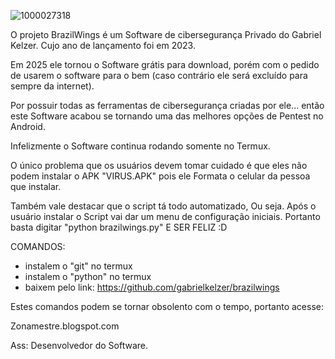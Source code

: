 ![1000027318](https://github.com/user-attachments/assets/196f346f-f323-49f8-bcaf-6c6cd48acdb2)


O projeto BrazilWings é um Software de cibersegurança Privado do Gabriel Kelzer. Cujo ano de lançamento foi em 2023.  

Em 2025 ele tornou o Software grátis para download, porém com o pedido de usarem o software para o bem (caso contrário ele será excluído para sempre da internet).

Por possuir todas as ferramentas de cibersegurança criadas por ele... então este Software acabou se tornando uma das melhores opções de Pentest no Android.

Infelizmente o Software continua rodando somente no Termux.

O único problema que os usuários devem tomar cuidado é que eles não podem instalar o APK "VIRUS.APK" pois ele Formata o celular da pessoa que instalar.

Também vale destacar que o script tá todo automatizado, Ou seja. Após o usuário instalar o Script vai dar um menu de configuração iniciais. Portanto basta digitar "python brazilwings.py" E SER FELIZ :D

COMANDOS:

* instalem o "git" no termux
* instalem o "python" no termux
* baixem pelo link: https://github.com/gabrielkelzer/brazilwings

Estes comandos podem se tornar obsolento com o tempo, portanto acesse:

Zonamestre.blogspot.com 

Ass: Desenvolvedor do Software.
